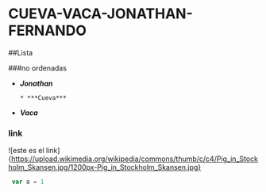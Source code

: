 # CUEVA-VACA-JONATHAN-FERNANDO


##Lista

###no ordenadas

* ***Jonathan***

      * ***Cueva***
* ***Vaca***


### link
![este es el link]{https://upload.wikimedia.org/wikipedia/commons/thumb/c/c4/Pig_in_Stockholm_Skansen.jpg/1200px-Pig_in_Stockholm_Skansen.jpg}
```javascript
 var a = 1
 ```
